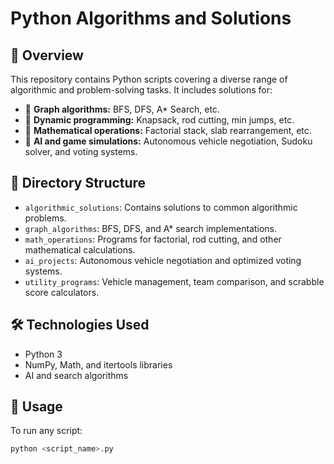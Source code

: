 # Python Algorithms and Solutions

## 🚀 Overview
This repository contains Python scripts covering a diverse range of algorithmic and problem-solving tasks. It includes solutions for:
- 🔹 **Graph algorithms:** BFS, DFS, A* Search, etc.
- 🔹 **Dynamic programming:** Knapsack, rod cutting, min jumps, etc.
- 🔹 **Mathematical operations:** Factorial stack, slab rearrangement, etc.
- 🔹 **AI and game simulations:** Autonomous vehicle negotiation, Sudoku solver, and voting systems.

## 📁 **Directory Structure**
- `algorithmic_solutions`: Contains solutions to common algorithmic problems.
- `graph_algorithms`: BFS, DFS, and A* search implementations.
- `math_operations`: Programs for factorial, rod cutting, and other mathematical calculations.
- `ai_projects`: Autonomous vehicle negotiation and optimized voting systems.
- `utility_programs`: Vehicle management, team comparison, and scrabble score calculators.

## 🛠️ **Technologies Used**
- Python 3
- NumPy, Math, and itertools libraries
- AI and search algorithms

## 📝 **Usage**
To run any script:
```bash
python <script_name>.py
